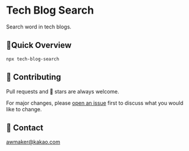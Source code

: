 # Tech Blog Search

Search word in tech blogs.

## 🚀Quick Overview

```
npx tech-blog-search
```

## 👏 Contributing

Pull requests and 🌟 stars are always welcome.

For major changes, please [open an issue](https://github.com/zao95/tech-blog-search/issues/new) first to discuss what you would like to change.

## 📩 Contact

awmaker@kakao.com
